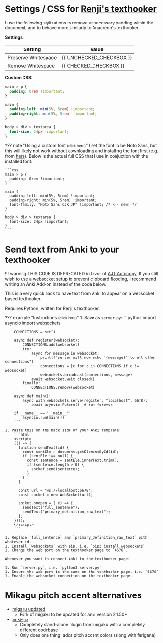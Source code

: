 




# Settings / CSS for [Renji's texthooker](https://github.com/Renji-XD/texthooker-ui)
I use the following stylizations to remove unnecessary padding within the document,
and to behave more similarly to Anacreon's texthooker.

**Settings:**

| Setting | Value |
|-|-|
| Preserve Whitespace | {{ UNCHECKED_CHECKBOX }} |
| Remove Whitespace | {{ CHECKED_CHECKBOX }} |

**Custom CSS:**
```css
main > p {
  padding: 0rem !important;
}

main {
  padding-left: min(5%, 5rem) !important;
  padding-right: min(5%, 5rem) !important;
}

body > div > textarea {
  font-size: 24px !important;
}
```


??? note "Using a custom font <small>(click here)</small>"
    I set the font to be Noto Sans, but this will likely not work without
    downloading and installing the font first
    (e.g. from [here](https://github.com/googlefonts/noto-cjk/tree/main/Sans/OTF/Japanese)).
    Below is the actual full CSS that I use in conjuction with the installed font:

    ```css
    main > p {
      padding: 0rem !important;
    }

    main {
      padding-left: min(5%, 5rem) !important;
      padding-right: min(5%, 5rem) !important;
      font-family: "Noto Sans CJK JP" !important; /* <-- new! */
    }

    body > div > textarea {
      font-size: 24px !important;
    }
    ```




# Send text from Anki to your texthooker

!!! warning
    THIS CODE IS DEPRECATED in favor of [AJT Autocopy](https://ankiweb.net/shared/info/1995103628).
    If you still wish to use a websocket setup to prevent clipboard flooding,
    I recommend writing an Anki Add-on instead of the code below.

This is a very quick hack to have text from Anki to appear on a websocket based texthooker.

Requires Python, written for [Renji's texthooker](https://github.com/Renji-XD/texthooker-ui).

??? example "Instructions <small>(click here)</small>"
    1. Save as `server.py`:
        ```python
        import asyncio
        import websockets

        CONNECTIONS = set()

        async def register(websocket):
            CONNECTIONS.add(websocket)
            try:
                async for message in websocket:
                    print(f"server will now echo '{message}' to all other connections")
                    connections = [c for c in CONNECTIONS if c != websocket]
                    websockets.broadcast(connections, message)
                await websocket.wait_closed()
            finally:
                CONNECTIONS.remove(websocket)

        async def main():
            async with websockets.serve(register, "localhost", 6678):
                await asyncio.Future()  # run forever

        if __name__ == "__main__":
            asyncio.run(main())
        ```

    1. Paste this on the back side of your Anki template:
        ```html
        <script>
        (() => {
          function sendText(id) {
            const sentEle = document.getElementById(id);
            if (sentEle !== null) {
              const sentence = sentEle.innerText.trim();
              if (sentence.length > 0) {
                socket.send(sentence);
              }
            }
          }

          const url = "ws://localhost:6678";
          const socket = new WebSocket(url);

          socket.onopen = (_e) => {
            sendText("full_sentence");
            sendText("primary_definition_raw_text");
          };
        })();
        </script>
        ```

    1. Replace `full_sentence` and `primary_definition_raw_text` with whatever id.
    1. Install `websockets` with pip, i.e. `pip3 install websockets`
    1. Change the web port on the texthooker page to `6678`.

    Whenever you want to connect Anki to the texthooker page:

    1. Run `server.py`, i.e. `python3 server.py`
    1. Ensure the web port is the same on the texthooker page, i.e. `6678`
    1. Enable the websocket connection on the texthooker page.



# Mikagu pitch accent alternatives
- [migaku updated](https://github.com/MikeMoolenaar/Migaku-Japanese-Addon-Updated)
    - Fork of migaku to be updated for anki version 2.1.50+
- [anki-jrp](https://github.com/Ben-Kerman/anki-jrp)
    - Completely stand-alone plugin from migaku with a completely different codebase
    - Only does one thing: adds pitch accent colors (along with furigana)


